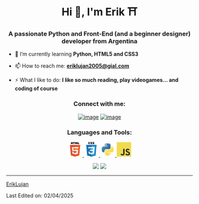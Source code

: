 <h1 align="center">Hi 👋, I'm Erik ⛩️</h1>
<h3 align="center">A passionate Python and Front-End (and a beginner designer) developer from Argentina</h3>


- 🌱 I’m currently learning **Python, HTML5 and CSS3**

- 📫 How to reach me: **eriklujan2005@gial.com**

- ⚡ What I like to do: **I like so much reading, play videogames... and coding of course**

<h3 align="center">Connect with me:</h3>
<div align="center">

[![image](https://img.shields.io/badge/LinkedIn-0077B5?style=for-the-badge&logo=linkedin&logoColor=white)](https://www.linkedin.com/in/erik-lujan-b9369627a/)
[![image](https://img.shields.io/badge/Gmail-D14836?style=for-the-badge&logo=gmail&logoColor=white)](mailto:eriklujan2005@gmail.com)
  
</div>

<h3 align="center">Languages and Tools:</h3>

<p align="center"> 
  <a href="https://www.w3.org/html/" target="_blank"> 
    <img src="https://raw.githubusercontent.com/devicons/devicon/master/icons/html5/html5-original-wordmark.svg" alt="html5" width="40" height="40"/> 
  </a>
  <a href="https://www.w3schools.com/css/" target="_blank"> 
    <img src="https://raw.githubusercontent.com/devicons/devicon/master/icons/css3/css3-original-wordmark.svg" alt="css3" width="40" height="40"/> 
  </a> 
  <a href="https://www.python.org" target="_blank"> 
    <img src="https://raw.githubusercontent.com/devicons/devicon/master/icons/python/python-original.svg" alt="python" width="40" height="40"/> 
  </a>  
  <a href="https://developer.mozilla.org/en-US/docs/Web/JavaScript" target="_blank"> 
    <img src="https://raw.githubusercontent.com/devicons/devicon/master/icons/javascript/javascript-original.svg" alt="javascript" width="40" height="40"/> 
  </a>
</p>

<p align= "center">
  <img height= "150" src="https://github-readme-stats.vercel.app/api?username=ErikLujan&theme=react&show_icons=true&include_all_commits=true" />
  <img height= "150" src="https://github-readme-stats.vercel.app/api/top-langs/?username=ErikLujan&theme=react&layout=compact" />
</p>

------

[ErikLujan](https://github.com/ErikLujan)

Last Edited on: 02/04/2025
